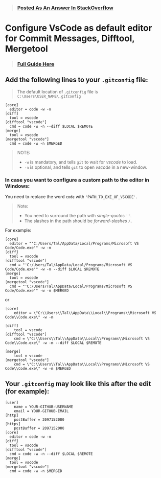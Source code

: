 > ### [Posted As An Answer In StackOverflow](https://stackoverflow.com/a/71192747/14427765)

# Configure VsCode as default editor for Commit Messages, Difftool, Mergetool
> ### [Full Guide Here](https://www.roboleary.net/vscode/2020/09/15/vscode-git.html)

## Add the following lines to your `.gitconfig` file:
> The default location of `.gitconfig` file is `C:\Users\USER_NAME\.gitconfig`
```
[core]
  editor = code -w -n
[diff]
  tool = vscode
[difftool "vscode"]
  cmd = code -w -n --diff $LOCAL $REMOTE
[merge]
  tool = vscode
[mergetool "vscode"]
  cmd = code -w -n $MERGED
```
> NOTE:
> -  `-w` is mandatory, and tells `git` to wait for *vscode* to load.
> - `-n` is optional, and tells `git` to open *vscode* in a new-window.

### In case you want to configure a custom path to the editor in Windows:
You need to replace the word `code` with `'PATH_TO_EXE_OF_VSCODE'`.
> Note:
> - You need to surround the path with *single-quotes* `''`.
> - The slashes in the path should be *forward-slashes* `/`.

For example:
```
[core]
  editor = "'C:/Users/Tal/AppData/Local/Programs/Microsoft VS Code/Code.exe'" -w -n
[diff]
  tool = vscode
[difftool "vscode"]
  cmd = "'C:/Users/Tal/AppData/Local/Programs/Microsoft VS Code/Code.exe'" -w -n --diff $LOCAL $REMOTE
[merge]
  tool = vscode
[mergetool "vscode"]
  cmd = "'C:/Users/Tal/AppData/Local/Programs/Microsoft VS Code/Code.exe'" -w -n $MERGED
```

or

```
[core]
	editor = \"C:\\Users\\Tal\\AppData\\Local\\Programs\\Microsoft VS Code\\Code.exe\" -w -n

[diff]
	tool = vscode
[difftool "vscode"]
	cmd = \"C:\\Users\\Tal\\AppData\\Local\\Programs\\Microsoft VS Code\\Code.exe\" -w -n --diff $LOCAL $REMOTE

[merge]
	tool = vscode
[mergetool "vscode"]
	cmd = \"C:\\Users\\Tal\\AppData\\Local\\Programs\\Microsoft VS Code\\Code.exe\" -w -n $MERGED
```


## Your `.gitconfig` may look like this after the edit (for example):

```
[user]
	name = YOUR-GITHUB-USERNAME
	email = YOUR-GITHUB-EMAIL
[http]
	postBuffer = 2097152000
[https]
	postBuffer = 2097152000
[core]
  editor = code -w -n
[diff]
  tool = vscode
[difftool "vscode"]
  cmd = code -w -n --diff $LOCAL $REMOTE
[merge]
  tool = vscode
[mergetool "vscode"]
  cmd = code -w -n $MERGED

```
